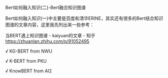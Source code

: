 Bert如何融入知识(二)-Bert融合知识图谱

Bert如何融入知识(一)中主要是百度和清华ERINE，其实还有很多的Bert结合知识图谱的文章内容，这里我先列出来一些参考：

当BERT遇上知识图谱 - kaiyuan的文章 - 知乎
https://zhuanlan.zhihu.com/p/91052495

√ KG-BERT from NWU

√ K-BERT from PKU

√ KnowBERT from AI2